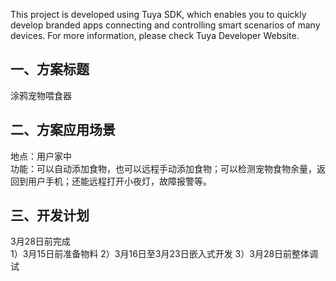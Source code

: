 This project is developed using Tuya SDK, which enables you to quickly develop branded apps connecting and controlling smart scenarios of many devices.         For more information, please check Tuya Developer Website.
## 一、方案标题
涂鸦宠物喂食器
## 二、方案应用场景
地点：用户家中  
功能：可以自动添加食物，也可以远程手动添加食物；可以检测宠物食物余量，返回到用户手机；还能远程打开小夜灯，故障报警等。
## 三、开发计划
3月28日前完成  
1）3月15日前准备物料
2）3月16日至3月23日嵌入式开发
3）3月28日前整体调试